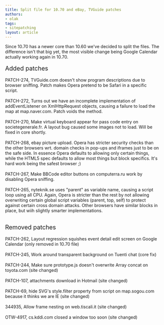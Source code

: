 ```yaml
---
title: Split file for 10.70 and eBay, TVGuide patches
authors:
- olak
tags:
- sitepatching
layout: article
---
```

Since 10.70 has a newer core than 10.60 we&#39;ve decided to split the files. The difference isn&#39;t that big yet, the most visible change being Google Calendar actually working again in 10.70.<br/><br/><span style="font-size: 140%">Added patches</span><br/><br/>PATCH-274, TVGuide.com doesn&#39;t show program descriptions due to browser sniffing. Patch makes Opera pretend to be Safari in a specific script.<br/><br/>PATCH-272, Turns out we have an incomplete implementation of addEventListener on XmlHttpRequest objects, causing a failure to load the map at map.naver.com. Patch voids the method.<br/><br/>PATCH-270, Make virtual keyboard appear for pass code entry on societegenerale.fr. A layout bug caused some images not to load. Will be fixed in core shortly. <br/><br/>PATCH-268, ebay picture upload. Opera has stricter security checks than the other browsers wrt. domain checks in pop-ups and iframes just to be on the safe side. In essence Opera defaults to allowing only certain things, while the HTML5 spec defaults to allow most things but block specifics. It&#39;s hard work being the safest browser ;)<br/><br/>PATCH-267, Make BBCode editor buttons on computerra.ru work by disabling Opera sniffing.<br/><br/>PATCH-265, nyteknik.se uses &quot;parent&quot; as variable name, causing a script loop using all CPU. Again, Opera is stricter than the rest by not allowing overwriting certain global script variables (parent, top, self) to protect against certain cross domain attacks. Other browsers have similar blocks in place, but wiih slightly smarter implementations.<br/><br/><br/><span style="font-size: 140%">Removed patches</span><br/><br/>PATCH-262, Layout regression squishes event detail edit screen on Google Calendar (only removed in 10.70 file)<br/><br/>PATCH-245, Work around transparent background on Tuenti chat (core fix)<br/><br/>PATCH-244, Make sure prototype.js doesn&#39;t overwrite Array concat on toyota.com (site changed)<br/><br/>PATCH-107, attachments download in Hotmail (site changed)<br/><br/>PATCH-69, hide SVG&#39;s style.filter property from script on map.sogou.com because it thinks we are IE (site changed)<br/><br/>344935, Allow frame nesting on web.tiscali.it (site changed)<br/><br/>OTW-4917, cs.kddi.com closed a window too soon (site changed)<br/> <br/>
